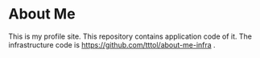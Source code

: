 # About Me
This is my profile site. This repository contains application code of it. The infrastructure code is https://github.com/tttol/about-me-infra .